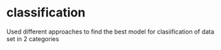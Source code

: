 # classification
Used different approaches to find the best model for clasiification of data set in 2 categories
